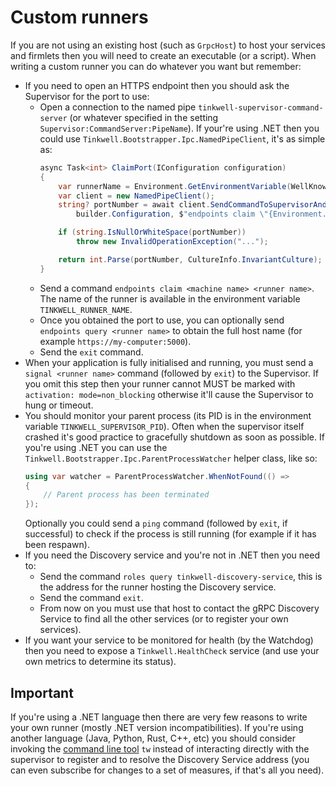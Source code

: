 # Custom runners

If you are not using an existing host (such as `GrpcHost`) to host your services and firmlets then you will need to create an executable (or a script). When writing a custom runner you can do whatever you want but remember:

- If you need to open an HTTPS endpoint then you should ask the Supervisor for the port to use:
    - Open a connection to the named pipe `tinkwell-supervisor-command-server` (or whatever specified in the setting `Supervisor:CommandServer:PipeName`). If your're using .NET then you could use `Tinkwell.Bootstrapper.Ipc.NamedPipeClient`, it's as simple as:
        ```cs
        async Task<int> ClaimPort(IConfiguration configuration)
        {
            var runnerName = Environment.GetEnvironmentVariable(WellKnownNames.RunnerNameEnvironmentVariable);
            var client = new NamedPipeClient();
            string? portNumber = await client.SendCommandToSupervisorAndDisconnectAsync(
                builder.Configuration, $"endpoints claim \"{Environment.MachineName}\" \"{runnerName}\"");

            if (string.IsNullOrWhiteSpace(portNumber))
                throw new InvalidOperationException("...");

            return int.Parse(portNumber, CultureInfo.InvariantCulture);
        }
        ```
    - Send a command `endpoints claim <machine name> <runner name>`. The name of the runner is available in the environment variable `TINKWELL_RUNNER_NAME`.
    - Once you obtained the port to use, you can optionally send `endpoints query <runner name>` to obtain the full host name (for example `https://my-computer:5000`).
    - Send the `exit` command.
- When your application is fully initialised and running, you must send a `signal <runner name>` command (followed by `exit`) to the Supervisor. If you omit this step then your runner cannot MUST be marked with `activation: mode=non_blocking` otherwise it'll cause the Supervisor to hung or timeout.
- You should monitor your parent process (its PID is in the environment variable `TINKWELL_SUPERVISOR_PID`). Often when the supervisor itself crashed it's good practice to gracefully shutdown as soon as possible. If you're using .NET you can use the `Tinkwell.Bootstrapper.Ipc.ParentProcessWatcher` helper class, like so:
    ```cs
    using var watcher = ParentProcessWatcher.WhenNotFound(() =>
    {
        // Parent process has been terminated
    });
    ```
    Optionally you could send a `ping` command (followed by `exit`, if successful) to check if the process is still running (for example if it has been respawn). 
- If you need the Discovery service and you're not in .NET then you need to:
    - Send the command `roles query tinkwell-discovery-service`, this is the address for the runner hosting the Discovery service.
    - Send the command `exit`.
    - From now on you must use that host to contact the gRPC Discovery Service to find all the other services (or to register your own services).
- If you want your service to be monitored for health (by the Watchdog) then you need to expose a `Tinkwell.HealthCheck` service (and use your own metrics to determine its status).

## Important

If you're using a .NET language then there are very few reasons to write your own runner (mostly .NET version incompatibilities). If you're using another language (Java, Python, Rust, C++, etc) you should consider invoking the [command line tool](./CLI.md) `tw` instead of interacting directly with the supervisor to register and to resolve the Discovery Service address (you can even subscribe for changes to a set of measures, if that's all you need).